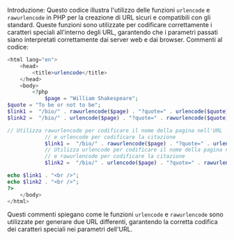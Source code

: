 Introduzione:
Questo codice illustra l'utilizzo delle funzioni `urlencode` e `rawurlencode` in PHP per la creazione di URL sicuri e compatibili con gli standard. Queste funzioni sono utilizzate per codificare correttamente i caratteri speciali all'interno degli URL, garantendo che i parametri passati siano interpretati correttamente dai server web e dai browser.
Commenti al codice:
```php
<html lang="en">
	<head>
		<title>urlencode</title>
	</head>
	<body>
		<?php
			$page = "William Shakespeare";
$quote = "To be or not to be";
$link1 =  "/bio/" . rawurlencode($page) . "?quote=" . urlencode($quote);
$link2 =  "/bio/" . urlencode($page) . "?quote=" . rawurlencode($quote);

// Utilizza rawurlencode per codificare il nome della pagina nell'URL
			// e urlencode per codificare la citazione
			$link1 =  "/bio/" . rawurlencode($page) . "?quote=" . urlencode($quote);
			// Utilizza urlencode per codificare il nome della pagina nell'URL
			// e rawurlencode per codificare la citazione
			$link2 =  "/bio/" . urlencode($page) . "?quote=" . rawurlencode($quote);

echo $link1 . "<br />";
echo $link2 . "<br />";
?>
	</body>
</html>
```
Questi commenti spiegano come le funzioni `urlencode` e `rawurlencode` sono utilizzate per generare due URL differenti, garantendo la corretta codifica dei caratteri speciali nei parametri dell'URL.